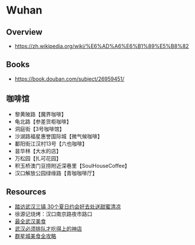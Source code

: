 # Wuhan

## Overview

- https://zh.wikipedia.org/wiki/%E6%AD%A6%E6%B1%89%E5%B8%82

## Books

- https://book.douban.com/subject/26959451/

## 咖啡馆

- 黎黄陂路【魔界咖啡】
- 龟北路【参差货柜咖啡】
- 洞庭街【3号咖啡馆】
- 沙湖路福星惠誉国际城【微气候咖啡】
- 鄱阳街江汉村13号【六也咖啡】
- 昙华林【大水的店】
- 万松园【扎可花园】
- 积玉桥澳门豆捞附近深巷里【SoulHouseCoffee】
- 汉口解放公园绿缘路【青咖咖啡厅】

## Resources

- [踏访武汉三镇 30个夏日约会好去处送甜蜜清凉](http://travel.sina.com.cn/china/2013-07-27/0756203619.shtml)
- 徐源记烧烤：汉口南京路夜市路口
- [最全武汉美食](http://ww3.sinaimg.cn/large/723afde9jw1dzoksuhf2hj.jpg)
- [武汉必须排队才吃得上的神店](http://ww3.sinaimg.cn/large/723afde9gw1ef9emuswmsj20c857shdb.jpg)
- [群星城美食全攻略](http://ww4.sinaimg.cn/large/8fac2709jw1elnprfrxk9j20c8b777wh.jpg)
